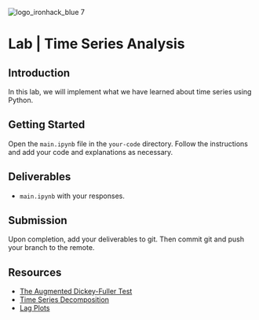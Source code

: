 ![logo_ironhack_blue 7](https://user-images.githubusercontent.com/23629340/40541063-a07a0a8a-601a-11e8-91b5-2f13e4e6b441.png)

# Lab | Time Series Analysis

## Introduction

In this lab, we will implement what we have learned about time series using Python.

## Getting Started

Open the `main.ipynb` file in the `your-code` directory. Follow the instructions and add your code and explanations as necessary. 
## Deliverables

- `main.ipynb` with your responses.

## Submission

Upon completion, add your deliverables to git. Then commit git and push your branch to the remote.

## Resources

- [The Augmented Dickey-Fuller Test](https://en.wikipedia.org/wiki/Augmented_Dickey%E2%80%93Fuller_test)
- [Time Series Decomposition](https://newonlinecourses.science.psu.edu/stat510/node/69/)
- [Lag Plots](https://www.itl.nist.gov/div898/handbook/eda/section3/lagplot.htm)